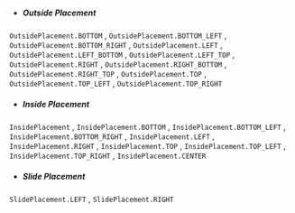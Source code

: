 - ##### Outside Placement

`OutsidePlacement.BOTTOM` , `OutsidePlacement.BOTTOM_LEFT` , `OutsidePlacement.BOTTOM_RIGHT` , `OutsidePlacement.LEFT` , `OutsidePlacement.LEFT_BOTTOM` , `OutsidePlacement.LEFT_TOP` , `OutsidePlacement.RIGHT` , `OutsidePlacement.RIGHT_BOTTOM` , `OutsidePlacement.RIGHT_TOP` , `OutsidePlacement.TOP` , `OutsidePlacement.TOP_LEFT` , `OutsidePlacement.TOP_RIGHT`

- ##### Inside Placement

`InsidePlacement` , `InsidePlacement.BOTTOM` , `InsidePlacement.BOTTOM_LEFT` , `InsidePlacement.BOTTOM_RIGHT` , `InsidePlacement.LEFT` , `InsidePlacement.RIGHT` , `InsidePlacement.TOP` , `InsidePlacement.TOP_LEFT` , `InsidePlacement.TOP_RIGHT` , `InsidePlacement.CENTER`

- ##### Slide Placement

`SlidePlacement.LEFT` , `SlidePlacement.RIGHT`
